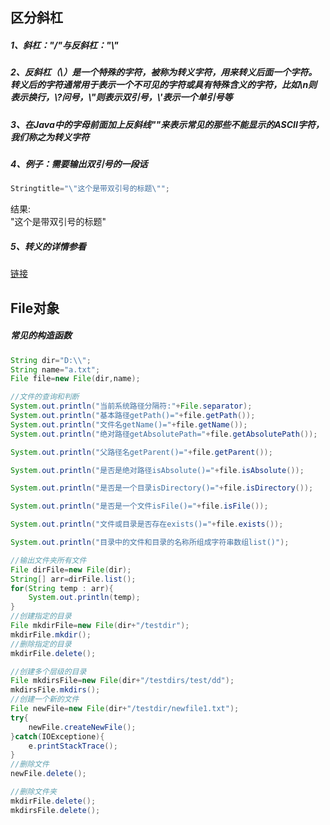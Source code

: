 
## 区分斜杠

##### 1、斜杠："/"与反斜杠："\\"
##### 2、反斜杠（\）是⼀个特殊的字符，被称为转义字符，⽤来转义后⾯⼀个字符。转义后的字符通常⽤于表示⼀个不可⻅的字符或具有特殊含义的字符，⽐如\\n则表示换⾏，\\?问号，\\"则表示双引号，\\'表示⼀个单引号等
##### 3、在Java中的字⺟前⾯加上反斜线"\"来表示常⻅的那些不能显示的ASCII字符，我们称之为转义字符
##### 4、例⼦：需要输出双引号的⼀段话
````java
Stringtitle="\"这个是带双引号的标题\"";
````
结果:<br>
\"这个是带双引号的标题\"
##### 5、转义的详情参看
[链接](https://baike.baidu.com/item/%E8%BD%AC%E4%B9%89%E5%AD%97%E7%AC%A6/86397?fr=aladdin)



## File对象

##### 常⻅的构造函数
```java
String dir="D:\\";
String name="a.txt";
File file=new File(dir,name);

//⽂件的查询和判断
System.out.println("当前系统路径分隔符:"+File.separator);
System.out.println("基本路径getPath()="+file.getPath());
System.out.println("⽂件名getName()="+file.getName());
System.out.println("绝对路径getAbsolutePath="+file.getAbsolutePath());

System.out.println("⽗路径名getParent()="+file.getParent());

System.out.println("是否是绝对路径isAbsolute()="+file.isAbsolute());

System.out.println("是否是⼀个⽬录isDirectory()="+file.isDirectory());

System.out.println("是否是⼀个⽂件isFile()="+file.isFile());

System.out.println("⽂件或⽬录是否存在exists()="+file.exists());

System.out.println("⽬录中的⽂件和⽬录的名称所组成字符串数组list()");

//输出文件夹所有文件
File dirFile=new File(dir);
String[] arr=dirFile.list();
for(String temp : arr){
    System.out.println(temp);
}
//创建指定的⽬录
File mkdirFile=new File(dir+"/testdir");
mkdirFile.mkdir();
//删除指定的⽬录
mkdirFile.delete();

//创建多个层级的⽬录
File mkdirsFile=new File(dir+"/testdirs/test/dd");
mkdirsFile.mkdirs();
//创建⼀个新的⽂件
File newFile=new File(dir+"/testdir/newfile1.txt");
try{
    newFile.createNewFile();
}catch(IOExceptione){
    e.printStackTrace();
}
//删除⽂件
newFile.delete();

//删除文件夹
mkdirFile.delete();
mkdirsFile.delete();
```

